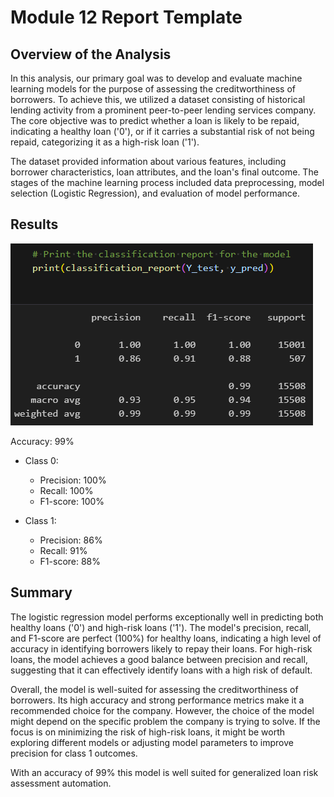 # Module 12 Report Template

## Overview of the Analysis

In this analysis, our primary goal was to develop and evaluate machine learning models for the purpose of assessing the creditworthiness of borrowers. To achieve this, we utilized a dataset consisting of historical lending activity from a prominent peer-to-peer lending services company. The core objective was to predict whether a loan is likely to be repaid, indicating a healthy loan ('0'), or if it carries a substantial risk of not being repaid, categorizing it as a high-risk loan ('1').

The dataset provided information about various features, including borrower characteristics, loan attributes, and the loan's final outcome. The stages of the machine learning process included data preprocessing, model selection (Logistic Regression), and evaluation of model performance.

## Results

![ClassificationReport](Resources/ClassificationReport.png)

Accuracy: 99%

* Class 0:
  * Precision: 100%
  * Recall: 100%
  * F1-score: 100%

* Class 1:
  * Precision: 86%
  * Recall: 91%
  * F1-score: 88%

## Summary

The logistic regression model performs exceptionally well in predicting both healthy loans ('0') and high-risk loans ('1'). The model's precision, recall, and F1-score are perfect (100%) for healthy loans, indicating a high level of accuracy in identifying borrowers likely to repay their loans. For high-risk loans, the model achieves a good balance between precision and recall, suggesting that it can effectively identify loans with a high risk of default.

Overall, the model is well-suited for assessing the creditworthiness of borrowers. Its high accuracy and strong performance metrics make it a recommended choice for the company. However, the choice of the model might depend on the specific problem the company is trying to solve. If the focus is on minimizing the risk of high-risk loans, it might be worth exploring different models or adjusting model parameters to improve precision for class 1 outcomes. 

With an accuracy of 99% this model is well suited for generalized loan risk assessment automation.